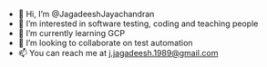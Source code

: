 - 👋 Hi, I’m @JagadeeshJayachandran
- 👀 I’m interested in software testing, coding and teaching people
- 🌱 I’m currently learning GCP
- 💞️ I’m looking to collaborate on test automation
- 📫 You can reach me at j.jagadeesh.1989@gmail.com

<!---
JagadeeshJayachandran/JagadeeshJayachandran is a ✨ special ✨ repository because its `README.md` (this file) appears on your GitHub profile.
You can click the Preview link to take a look at your changes.
--->
